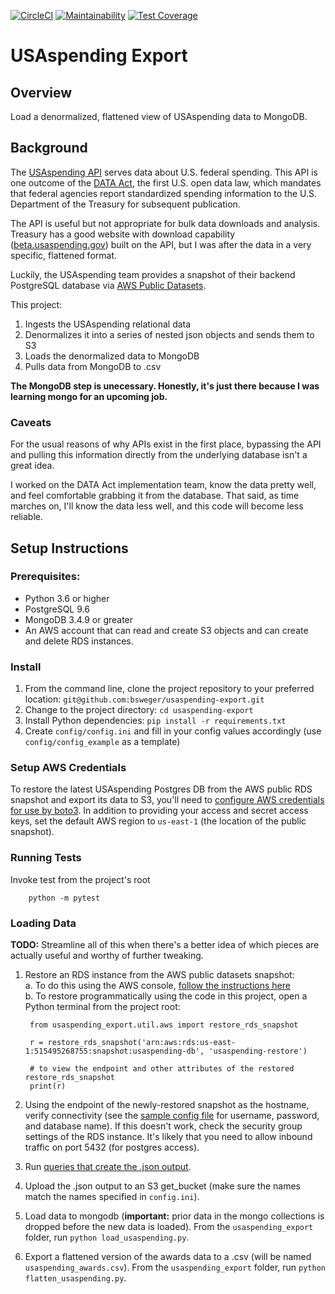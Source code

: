 [![CircleCI](https://circleci.com/gh/bsweger/usaspending-export.svg?style=svg)](https://circleci.com/gh/bsweger/usaspending-export)
[![Maintainability](https://api.codeclimate.com/v1/badges/860f4b9e4a16c9645509/maintainability)](https://codeclimate.com/github/bsweger/usaspending-export/maintainability)
[![Test  Coverage](https://api.codeclimate.com/v1/badges/860f4b9e4a16c9645509/test_coverage)](https://codeclimate.com/github/bsweger/usaspending-export/test_coverage)

# USAspending Export

## Overview

Load a denormalized, flattened view of USAspending data to MongoDB.

## Background

The [USAspending API](https://api.usaspending.gov/) serves data about U.S. federal spending. This API is one outcome of the [DATA Act](http://fedspendingtransparency.github.io/), the first U.S. open data law, which mandates that federal agencies report standardized spending information to the U.S. Department of the Treasury for subsequent publication.

The API is useful but not appropriate for bulk data downloads and analysis. Treasury has a good website with download capability ([beta.usaspending.gov](https://beta.usaspending.gov)) built on the API, but I was after the data in a very specific, flattened format.

Luckily, the USAspending team provides a snapshot of their backend PostgreSQL database via [AWS Public Datasets](https://aws.amazon.com/public-datasets/usaspending/).

This project:

1. Ingests the USAspending relational data
2. Denormalizes it into a series of nested json objects and sends them to S3
3. Loads the denormalized data to MongoDB
4. Pulls data from MongoDB to .csv

**The MongoDB step is unecessary. Honestly, it's just there because I was learning mongo for an upcoming job.**


### Caveats

For the usual reasons of why APIs exist in the first place, bypassing the API and pulling this information directly from the underlying database isn't a great idea.

I worked on the DATA Act implementation team, know the data pretty well, and feel comfortable grabbing it from the database. That said, as time marches on, I'll know the data less well, and this code will become less reliable.


## Setup Instructions

### Prerequisites:

* Python 3.6 or higher
* PostgreSQL 9.6
* MongoDB 3.4.9 or greater
* An AWS account that can read and create S3 objects and can create and delete RDS instances.


### Install

1. From the command line, clone the project repository to your preferred location: `git@github.com:bsweger/usaspending-export.git`
2. Change to the project directory: `cd usaspending-export`
3. Install Python dependencies: `pip install -r requirements.txt`
4. Create `config/config.ini` and fill in your config values accordingly (use `config/config_example` as a template)

### Setup AWS Credentials

To restore the latest USAspending Postgres DB from the AWS public RDS snapshot and export its data to S3, you'll need to [configure AWS credentials for use by boto3](http://boto3.readthedocs.io/en/latest/guide/configuration.html). In addition to providing your access and secret access keys, set the default AWS region to `us-east-1` (the location of the public snapshot).

### Running Tests

Invoke test from the project's root

        python -m pytest

### Loading Data

**TODO:** Streamline all of this when there's a better idea of which pieces are actually useful and worthy of further tweaking.

1. Restore an RDS instance from the AWS public datasets snapshot:  
    a. To do this using the AWS console, [follow the instructions here](https://aws.amazon.com/public-datasets/usaspending/)  
    b. To restore programmatically using the code in this project, open a Python terminal from the project root:

        from usaspending_export.util.aws import restore_rds_snapshot

        r = restore_rds_snapshot('arn:aws:rds:us-east-1:515495268755:snapshot:usaspending-db', 'usaspending-restore')

        # to view the endpoint and other attributes of the restored restore_rds_snapshot
        print(r)

2. Using the endpoint of the newly-restored snapshot as the hostname, verify connectivity (see the [sample config file](config/config_example.ini) for username, password, and database name). If this doesn't work, check the security group settings of the RDS instance. It's likely that you need to allow inbound traffic on port 5432 (for postgres access).
3. Run [queries that create the .json output](usaspending_export/psql/).
4. Upload the .json output to an S3 get_bucket (make sure the names match the names specified in `config.ini`).
5. Load data to mongodb (**important:** prior data in the mongo collections is dropped before the new data is loaded). From the `usaspending_export` folder, run `python load_usaspending.py`.
6. Export a flattened version of the awards data to a .csv (will be named `usaspending_awards.csv`). From the `usaspending_export` folder, run `python flatten_usaspending.py`.
